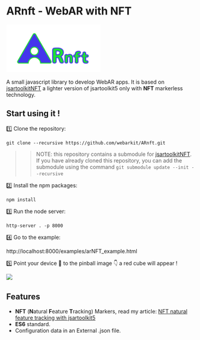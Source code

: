 # ARnft - WebAR with NFT

<img src="examples/Data/arNFT-logo.gif" width="250px"/>

A small javascript library to develop WebAR apps. It is based on [jsartoolkitNFT](https://github.com/kalwalt/jsartoolkitnFT) a lighter version of jsartoolkit5 only with **NFT** markerless technology.

## Start using it !

1️⃣&nbsp;Clone the repository:

`git clone --recursive https://github.com/webarkit/ARnft.git`

>> NOTE: this repository contains a submodule for [jsartoolkitNFT](https://github.com/kalwalt/jsartoolkitnFT).
>> If you have already cloned this repository, you can add the submodule using the command `git submodule update --init --recursive`

2️⃣&nbsp;Install the npm packages:

`npm install`

3️⃣&nbsp;Run the node server:

`http-server . -p 8000`

4️⃣&nbsp;Go to the example:

http://localhost:8000/examples/arNFT_example.html

5️⃣&nbsp;Point your device 📱 to the pinball image 👇 a red cube will appear !

<img src= https://raw.githubusercontent.com/artoolkitx/artoolkit5/master/doc/Marker%20images/pinball.jpg width="250"/>


## Features

- **NFT** (**N**atural **F**eature **T**racking) Markers, read my article: [NFT natural feature tracking with jsartoolkit5](https://www.kalwaltart.com/blog/2020/01/21/nft-natural-feature-tracking-with-jsartoolkit5/)
- **ES6** standard.
- Configuration data in an External .json file.
